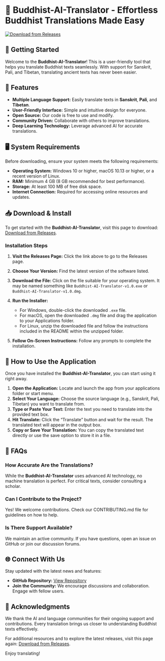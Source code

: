 # 🙏 Buddhist-AI-Translator - Effortless Buddhist Translations Made Easy

[![Download from Releases](https://img.shields.io/badge/Download%20Now-From%20Releases-brightgreen)](https://github.com/himanshu-hub/Buddhist-AI-Translator/releases)

## 🚀 Getting Started

Welcome to the **Buddhist-AI-Translator**! This is a user-friendly tool that helps you translate Buddhist texts seamlessly. With support for Sanskrit, Pali, and Tibetan, translating ancient texts has never been easier.

## 🌟 Features

- **Multiple Language Support:** Easily translate texts in **Sanskrit**, **Pali**, and **Tibetan**.
- **User-Friendly Interface:** Simple and intuitive design for everyone.
- **Open Source:** Our code is free to use and modify.
- **Community Driven:** Collaborate with others to improve translations.
- **Deep Learning Technology:** Leverage advanced AI for accurate translations.

## 🖥️ System Requirements

Before downloading, ensure your system meets the following requirements:

- **Operating System:** Windows 10 or higher, macOS 10.13 or higher, or a recent version of Linux.
- **RAM:** Minimum 4 GB (8 GB recommended for best performance).
- **Storage:** At least 100 MB of free disk space.
- **Internet Connection:** Required for accessing online resources and updates.

## 📥 Download & Install

To get started with the **Buddhist-AI-Translator**, visit this page to download: [Download from Releases](https://github.com/himanshu-hub/Buddhist-AI-Translator/releases).

### Installation Steps

1. **Visit the Releases Page:** Click the link above to go to the Releases page.
2. **Choose Your Version:** Find the latest version of the software listed.
3. **Download the File:** Click on the file suitable for your operating system. It may be named something like `Buddhist-AI-Translator-v1.0.exe` or `Buddhist-AI-Translator-v1.0.dmg`.
4. **Run the Installer:**
   - For Windows, double-click the downloaded `.exe` file.
   - For macOS, open the downloaded `.dmg` file and drag the application to your Applications folder.
   - For Linux, unzip the downloaded file and follow the instructions included in the README within the unzipped folder.

5. **Follow On-Screen Instructions:** Follow any prompts to complete the installation.

## 📖 How to Use the Application

Once you have installed the **Buddhist-AI-Translator**, you can start using it right away.

1. **Open the Application:** Locate and launch the app from your applications folder or start menu.
2. **Select Your Language:** Choose the source language (e.g., Sanskrit, Pali, Tibetan) you want to translate from.
3. **Type or Paste Your Text:** Enter the text you need to translate into the provided text box.
4. **Hit Translate:** Click the “Translate” button and wait for the result. The translated text will appear in the output box.
5. **Copy or Save Your Translation:** You can copy the translated text directly or use the save option to store it in a file.

## 💬 FAQs

### How Accurate Are the Translations?

While the **Buddhist-AI-Translator** uses advanced AI technology, no machine translation is perfect. For critical texts, consider consulting a scholar.

### Can I Contribute to the Project?

Yes! We welcome contributions. Check our CONTRIBUTING.md file for guidelines on how to help.

### Is There Support Available?

We maintain an active community. If you have questions, open an issue on GitHub or join our discussion forums.

## 🌐 Connect With Us

Stay updated with the latest news and features:

- **GitHub Repository:** [View Repository](https://github.com/himanshu-hub/Buddhist-AI-Translator)
- **Join the Community:** We encourage discussions and collaboration. Engage with fellow users.

## 👥 Acknowledgments

We thank the AI and language communities for their ongoing support and contributions. Every translation brings us closer to understanding Buddhist texts effectively.

For additional resources and to explore the latest releases, visit this page again: [Download from Releases](https://github.com/himanshu-hub/Buddhist-AI-Translator/releases). 

Enjoy translating!